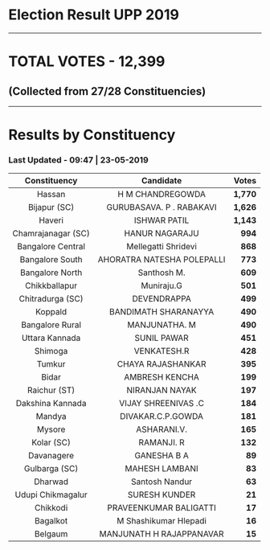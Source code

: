 # Election Result UPP 2019

---
# TOTAL VOTES - 12,399 
## (Collected from 27/28 Constituencies) 


---
# Results by Constituency 

### Last Updated - 09:47 | 23-05-2019 


|   Constituency   |        Candidate         |  Votes  |
|:----------------:|:------------------------:|--------:|
|      Hassan      |     H M CHANDREGOWDA     |**1,770**|
|   Bijapur (SC)   | GURUBASAVA. P . RABAKAVI |**1,626**|
|      Haveri      |       ISHWAR PATIL       |**1,143**|
|Chamrajanagar (SC)|      HANUR NAGARAJU      |  **994**|
|Bangalore Central |   Mellegatti Shridevi    |  **868**|
| Bangalore South  |AHORATRA NATESHA POLEPALLI|  **773**|
| Bangalore North  |       Santhosh M.        |  **609**|
|  Chikkballapur   |        Muniraju.G        |  **501**|
| Chitradurga (SC) |       DEVENDRAPPA        |  **499**|
|     Koppald      |   BANDIMATH SHARANAYYA   |  **490**|
| Bangalore Rural  |      MANJUNATHA. M       |  **490**|
|  Uttara Kannada  |       SUNIL PAWAR        |  **451**|
|     Shimoga      |       VENKATESH.R        |  **428**|
|      Tumkur      |    CHAYA RAJASHANKAR     |  **395**|
|      Bidar       |      AMBRESH KENCHA      |  **199**|
|   Raichur (ST)   |      NIRANJAN NAYAK      |  **197**|
| Dakshina Kannada |   VIJAY SHREENIVAS .C    |  **184**|
|      Mandya      |    DIVAKAR.C.P.GOWDA     |  **181**|
|      Mysore      |       ASHARANI.V.        |  **165**|
|    Kolar (SC)    |        RAMANJI. R        |  **132**|
|    Davanagere    |       GANESHA B A        |   **89**|
|  Gulbarga (SC)   |      MAHESH LAMBANI      |   **83**|
|     Dharwad      |      Santosh Nandur      |   **63**|
|Udupi Chikmagalur |      SURESH KUNDER       |   **21**|
|     Chikkodi     |  PRAVEENKUMAR BALIGATTI  |   **17**|
|     Bagalkot     |  M Shashikumar Hlepadi   |   **16**|
|     Belgaum      | MANJUNATH H RAJAPPANAVAR |   **15**|



<!-- Global site tag (gtag.js) - Google Analytics -->
<script async src='https://www.googletagmanager.com/gtag/js?id=UA-138371535-2'></script>
<script>
window.dataLayer = window.dataLayer || [];
function gtag(){dataLayer.push(arguments);}
gtag('js', new Date());

gtag('config', 'UA-138371535-2');
</script>
        